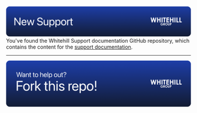 ![](/docs/assets/banners/whg_newsupport.png)
You've found the Whitehill Support documentation GitHub repository, which contains the content for the [support documentation](https://new-support.whitehill.group/).


---
![](/docs/assets/headbanners/whg_fork.png)
